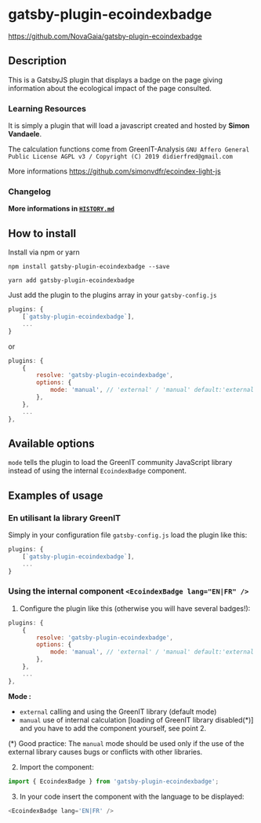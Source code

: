 # gatsby-plugin-ecoindexbadge

https://github.com/NovaGaia/gatsby-plugin-ecoindexbadge

## Description

This is a GatsbyJS plugin that displays a badge on the page giving information about the ecological impact of the page consulted.

### Learning Resources

It is simply a plugin that will load a javascript created and hosted by **Simon Vandaele**.

The calculation functions come from GreenIT-Analysis `GNU Affero General Public License AGPL v3 / Copyright (C) 2019 didierfred@gmail.com`

More informations https://github.com/simonvdfr/ecoindex-light-js

### Changelog

**More informations in [`HISTORY.md`](https://github.com/NovaGaia/gatsby-plugin-ecoindexbadge/blob/main/HISTORY.md)**

## How to install

Install via npm or yarn

`npm install gatsby-plugin-ecoindexbadge --save`

`yarn add gatsby-plugin-ecoindexbadge`

Just add the plugin to the plugins array in your `gatsby-config.js`

```javascript
plugins: {
    [`gatsby-plugin-ecoindexbadge`],
    ...
}
```

or

```javascript
plugins: {
    {
        resolve: 'gatsby-plugin-ecoindexbadge',
        options: {
            mode: 'manual', // 'external' / 'manual' default:'external'
        },
    },
    ...
},
```

## Available options

`mode` tells the plugin to load the GreenIT community JavaScript library instead of using the internal `EcoindexBadge` component.

## Examples of usage

### En utilisant la library GreenIT

Simply in your configuration file `gatsby-config.js` load the plugin like this:

```javascript
plugins: {
    [`gatsby-plugin-ecoindexbadge`],
    ...
}
```

### Using the internal component `<EcoindexBadge lang="EN|FR" />`

1. Configure the plugin like this (otherwise you will have several badges!):

```javascript
plugins: {
    {
        resolve: 'gatsby-plugin-ecoindexbadge',
        options: {
            mode: 'manual', // 'external' / 'manual' default:'external'
        },
    },
    ...
},
```

**Mode :**

- `external` calling and using the GreenIT library (default mode)
- `manual` use of internal calculation [loading of GreenIT library disabled(*)] and you have to add the component yourself, see point 2.

(\*) Good practice: The `manual` mode should be used only if the use of the external library causes bugs or conflicts with other libraries.

2. Import the component:

```javascript
import { EcoindexBadge } from 'gatsby-plugin-ecoindexbadge';
```

3. In your code insert the component with the language to be displayed:

```javascript
<EcoindexBadge lang='EN|FR' />
```
